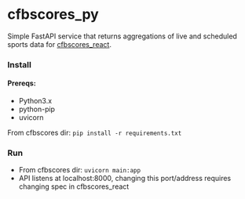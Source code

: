 # cfbscores_py

 Simple FastAPI service that returns aggregations of live and scheduled sports data for [cfbscores_react](https://github.com/npoet/cfbscores_react).
 
### Install

#### Prereqs:
* Python3.x
* python-pip
* uvicorn

From cfbscores dir: `pip install -r requirements.txt`

### Run
* From cfbscores dir: `uvicorn main:app`
* API listens at localhost:8000, changing this port/address requires changing spec in cfbscores_react
